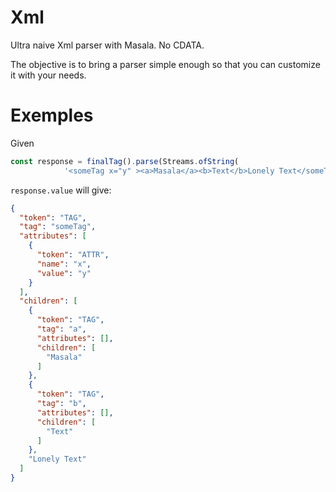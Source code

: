 # Xml

Ultra naive Xml parser with Masala. No CDATA.

The objective is to bring a parser simple enough so that you can customize it with your needs.

# Exemples

Given 

```javascript
const response = finalTag().parse(Streams.ofString(
            '<someTag x="y" ><a>Masala</a><b>Text</b>Lonely Text</someTag>'));

```

`response.value` will give:

```json
{
  "token": "TAG",
  "tag": "someTag",
  "attributes": [
    {
      "token": "ATTR",
      "name": "x",
      "value": "y"
    }
  ],
  "children": [
    {
      "token": "TAG",
      "tag": "a",
      "attributes": [],
      "children": [
        "Masala"
      ]
    },
    {
      "token": "TAG",
      "tag": "b",
      "attributes": [],
      "children": [
        "Text"
      ]
    },
    "Lonely Text"
  ]
}

```


